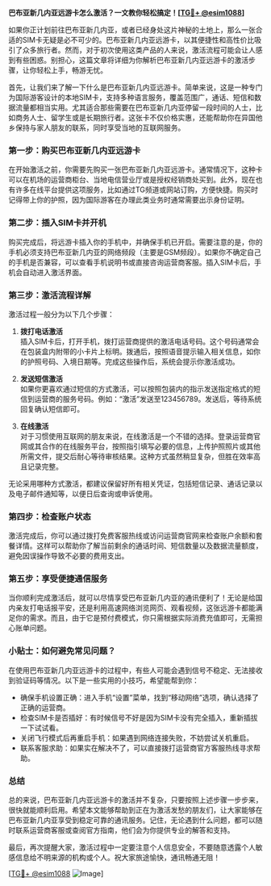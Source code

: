 **巴布亚新几内亚远游卡怎么激活？一文教你轻松搞定！[[TG💪+ @esim1088](https://t.me/s/esim1088)]**

如果你正计划前往巴布亚新几内亚，或者已经身处这片神秘的土地上，那么一张合适的SIM卡无疑是必不可少的。巴布亚新几内亚远游卡，以其便捷性和高性价比吸引了众多旅行者。然而，对于初次使用这类产品的人来说，激活流程可能会让人感到有些困惑。别担心，这篇文章将详细为你解析巴布亚新几内亚远游卡的激活步骤，让你轻松上手，畅游无忧。

首先，让我们来了解一下什么是巴布亚新几内亚远游卡。简单来说，这是一种专门为国际游客设计的本地SIM卡，支持多种语言服务，覆盖范围广，通话、短信和数据流量都相当实用。尤其适合那些需要在巴布亚新几内亚停留一段时间的人士，比如商务人士、留学生或是长期旅行者。这张卡不仅价格实惠，还能帮助你在异国他乡保持与家人朋友的联系，同时享受当地的互联网服务。

### **第一步：购买巴布亚新几内亚远游卡**

在开始激活之前，你需要先购买一张巴布亚新几内亚远游卡。通常情况下，这种卡可以在机场的运营商柜台、当地电信营业厅或是授权经销商处买到。此外，现在也有许多在线平台提供这项服务，比如通过TG频道或网站订购，方便快捷。购买时记得带上你的护照，因为国际游客在办理此类业务时通常需要出示身份证明。

### **第二步：插入SIM卡并开机**

购买完成后，将远游卡插入你的手机中，并确保手机已开启。需要注意的是，你的手机必须支持巴布亚新几内亚的网络频段（主要是GSM频段）。如果你不确定自己的手机是否兼容，可以查看手机说明书或直接咨询运营商客服。插入SIM卡后，手机会自动进入激活界面。

### **第三步：激活流程详解**

激活过程一般分为以下几个步骤：

1. **拨打电话激活**  
   插入SIM卡后，打开手机，拨打运营商提供的激活电话号码。这个号码通常会在包装盒内附带的小卡片上标明。拨通后，按照语音提示输入相关信息，如你的护照号码、入境日期等。完成这些操作后，系统会提示你激活成功。

2. **发送短信激活**  
   如果你更喜欢通过短信的方式激活，可以按照包装内的指示发送指定格式的短信到运营商的服务号码。例如：“激活”发送至123456789。发送后，等待系统回复确认短信即可。

3. **在线激活**  
   对于习惯使用互联网的朋友来说，在线激活是一个不错的选择。登录运营商官网或其合作的在线服务平台，按照指引填写必要的信息，上传护照照片或其他所需文件，提交后耐心等待审核结果。这种方式虽然稍显复杂，但胜在效率高且记录完整。

无论采用哪种方式激活，都建议保留好所有相关凭证，包括短信记录、通话记录以及电子邮件通知等，以便日后查询或申诉使用。

### **第四步：检查账户状态**

激活完成后，你可以通过拨打免费客服热线或访问运营商官网来检查账户余额和套餐详情。这样可以帮助你了解当前剩余的通话时间、短信数量以及数据流量额度，避免因误操作导致不必要的费用支出。

### **第五步：享受便捷通信服务**

当你顺利完成激活后，就可以尽情享受巴布亚新几内亚的通讯便利了！无论是给国内亲友打电话报平安，还是利用高速网络浏览网页、观看视频，这张远游卡都能满足你的需求。而且，由于它是预付费模式，你只需根据实际消费充值即可，无需担心账单问题。

### **小贴士：如何避免常见问题？**

在使用巴布亚新几内亚远游卡的过程中，有些人可能会遇到信号不稳定、无法接收到验证码等情况。以下是一些实用的小技巧，希望能帮到你：

- 确保手机设置正确：进入手机“设置”菜单，找到“移动网络”选项，确认选择了正确的运营商。
- 检查SIM卡是否插好：有时候信号不好是因为SIM卡没有完全插入，重新插拔一下试试看。
- 关闭飞行模式后再重启手机：如果遇到网络连接失败，不妨尝试关机重启。
- 联系客服求助：如果实在解决不了，可以直接拨打运营商官方客服热线寻求帮助。

### **总结**

总的来说，巴布亚新几内亚远游卡的激活并不复杂，只要按照上述步骤一步步来，很快就能顺利启用。希望本文能够帮助到正在为激活发愁的朋友们，让大家能够在巴布亚新几内亚享受到稳定可靠的通讯服务。记住，无论遇到什么问题，都可以随时联系运营商客服或查阅官方指南，他们会为你提供专业的解答和支持。

最后，再次提醒大家，激活过程中一定要注意个人信息安全，不要随意透露个人敏感信息给不明来源的机构或个人。祝大家旅途愉快，通讯畅通无阻！

[[TG💪+ @esim1088](https://t.me/s/esim1088) ![Image](https://i.postimg.cc/4NQfJmqS/Snipaste-2025-05-13-00-14-12.png)]
